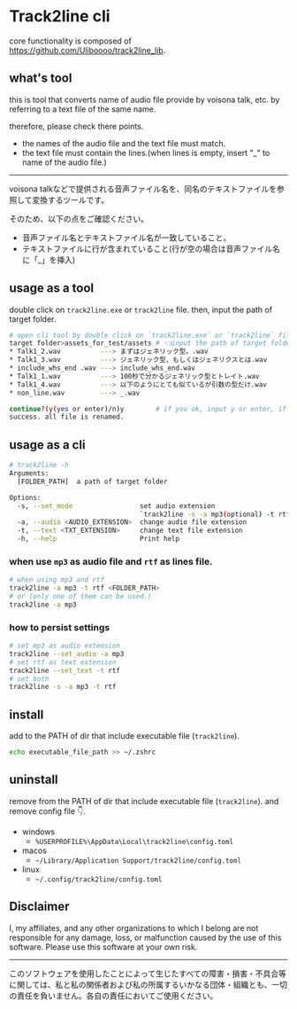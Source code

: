 # Track2line cli

core functionality is composed of https://github.com/Uliboooo/track2line_lib.

## what's tool

this is tool that converts name of audio file provide by voisona talk, etc. by referring to a text file of the same name.

therefore, please check there points.

- the names of the audio file and the text file must match.
- the text file must contain the lines.(when lines is empty, insert "_" to name of the audio file.)

---

voisona talkなどで提供される音声ファイル名を、同名のテキストファイルを参照して変換するツールです。

そのため、以下の点をご確認ください。

- 音声ファイル名とテキストファイル名が一致していること。
- テキストファイルに行が含まれていること(行が空の場合は音声ファイル名に「_」を挿入)

## usage as a tool

double click on `track2line.exe` or `track2line` file. then, input the path of target folder.

```bash
# open cli tool by double click on `track2line.exe` or `track2line` file.
target folder>assets_for_test/assets # 👈input the path of target folder
* Talk1_2.wav          ---> まずはジェネリック型。.wav
* Talk1_3.wav          ---> ジェネリック型、もしくはジェネリクスとは.wav
* include_whs_end .wav ---> include_whs_end.wav
* Talk1_1.wav          ---> 100秒で分かるジェネリック型とトレイト.wav
* Talk1_4.wav          ---> 以下のようにとても似ているが引数の型だけ.wav
* non_line.wav         ---> _.wav

continue?(y(yes or enter)/n)y        # if you ok, input y or enter, if you want to cancel, input n.
success. all file is renamed.
```

## usage as a cli

```bash
# track2line -h
Arguments:
  [FOLDER_PATH]  a path of target folder

Options:
  -s, --set_mode                 set audio extension
                                 `track2line -s -a mp3(optional) -t rtf(optional)`
  -a, --audio <AUDIO_EXTENSION>  change audio file extension
  -t, --text <TXT_EXTENSION>     change text file extension
  -h, --help                     Print help
```

### when use `mp3` as audio file and `rtf` as lines file.

```bash
# when using mp3 and rtf
track2line -a mp3 -t rtf <FOLDER_PATH>
# or (only one of them can be used.)
track2line -a mp3
```

### how to persist settings

```bash
# set mp3 as audio extension
track2line --set_audio -a mp3
# set rtf as text extension
track2line --set_text -t rtf
# set both
track2line -s -a mp3 -t rtf
```

## install

add to the PATH of dir that include executable file (`track2line`).

```zsh
echo executable_file_path >> ~/.zshrc
```

## uninstall

remove from the PATH of dir that include executable file (`track2line`).
and remove config file 👇.

- windows
  - `%USERPROFILE%\AppData\Local\track2line\config.toml`
- macos
  - `~/Library/Application Support/track2line/config.toml`
- linux
  - `~/.config/track2line/config.toml`

## Disclaimer

I, my affiliates, and any other organizations to which I belong are not responsible for any damage, loss, or malfunction caused by the use of this software. Please use this software at your own risk.

---

このソフトウェアを使用したことによって生じたすべての障害・損害・不具合等に関しては、私と私の関係者および私の所属するいかなる団体・組織とも、一切の責任を負いません。各自の責任においてご使用ください。
